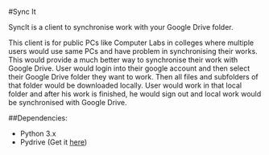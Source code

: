 #Sync It

SyncIt is a client to synchronise work with your Google Drive folder.

This client is for public PCs like Computer Labs in colleges where multiple users would use same PCs and have problem in synchronising their works. This would provide a much better way to synchronise their work with Google Drive. User would login into their google account and then select their Google Drive folder they want to work. Then all files and subfolders of that folder would be downloaded locally. User would work in that local folder and after his work is finished, he would sign out and local work would be synchronised with Google Drive.

##Dependencies:
* Python 3.x
* Pydrive (Get it [here](https://github.com/googledrive/PyDrive))
